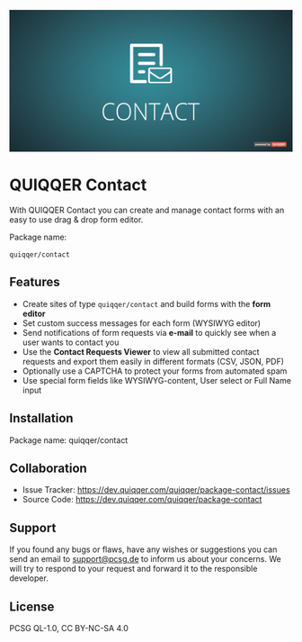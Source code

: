 ![QUIQQER Contact](bin/images/Readme.jpg)

QUIQQER Contact
========

With QUIQQER Contact you can create and manage contact forms with an easy to use drag & drop form editor.

Package name:

    quiqqer/contact

Features
--------
* Create sites of type `quiqqer/contact` and build forms with the **form editor**
* Set custom success messages for each form (WYSIWYG editor)
* Send notifications of form requests via **e-mail** to quickly see when a user wants to contact you 
* Use the **Contact Requests Viewer** to view all submitted contact requests and export them easily in different formats (CSV, JSON, PDF)
* Optionally use a CAPTCHA to protect your forms from automated spam
* Use special form fields like WYSIWYG-content, User select or Full Name input

Installation
------------
Package name: quiqqer/contact

Collaboration
----------
- Issue Tracker: https://dev.quiqqer.com/quiqqer/package-contact/issues
- Source Code: https://dev.quiqqer.com/quiqqer/package-contact

Support
-------
If you found any bugs or flaws, have any wishes or suggestions you can send an email
to [support@pcsg.de](mailto:support@pcsg.de) to inform us about your concerns. 
We will try to respond to your request and forward it to the responsible developer.

License
-------
PCSG QL-1.0, CC BY-NC-SA 4.0